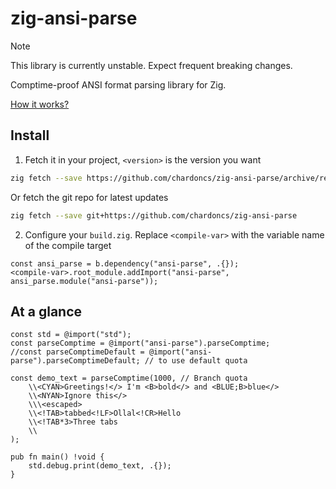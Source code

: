 # zig-ansi-parse

> [!NOTE]
>
> This library is currently unstable. Expect frequent breaking changes.

Comptime-proof ANSI format parsing library for Zig.

[How it works?](https://github.com/chardoncs/zig-ansi-parse/wiki/Syntax)

## Install

1. Fetch it in your project, `<version>` is the version you want

```bash
zig fetch --save https://github.com/chardoncs/zig-ansi-parse/archive/refs/tags/v<version>.tar.gz
```

Or fetch the git repo for latest updates

```bash
zig fetch --save git+https://github.com/chardoncs/zig-ansi-parse
```

2. Configure your `build.zig`. Replace `<compile-var>` with the variable name of the compile target

```zig
const ansi_parse = b.dependency("ansi-parse", .{});
<compile-var>.root_module.addImport("ansi-parse", ansi_parse.module("ansi-parse"));
```

## At a glance

```zig
const std = @import("std");
const parseComptime = @import("ansi-parse").parseComptime;
//const parseComptimeDefault = @import("ansi-parse").parseComptimeDefault; // to use default quota

const demo_text = parseComptime(1000, // Branch quota
    \\<CYAN>Greetings!</> I'm <B>bold</> and <BLUE;B>blue</>
    \\<NYAN>Ignore this</>
    \\\<escaped>
    \\<!TAB>tabbed<!LF>Ollal<!CR>Hello
    \\<!TAB*3>Three tabs
    \\
);

pub fn main() !void {
    std.debug.print(demo_text, .{});
}
```
